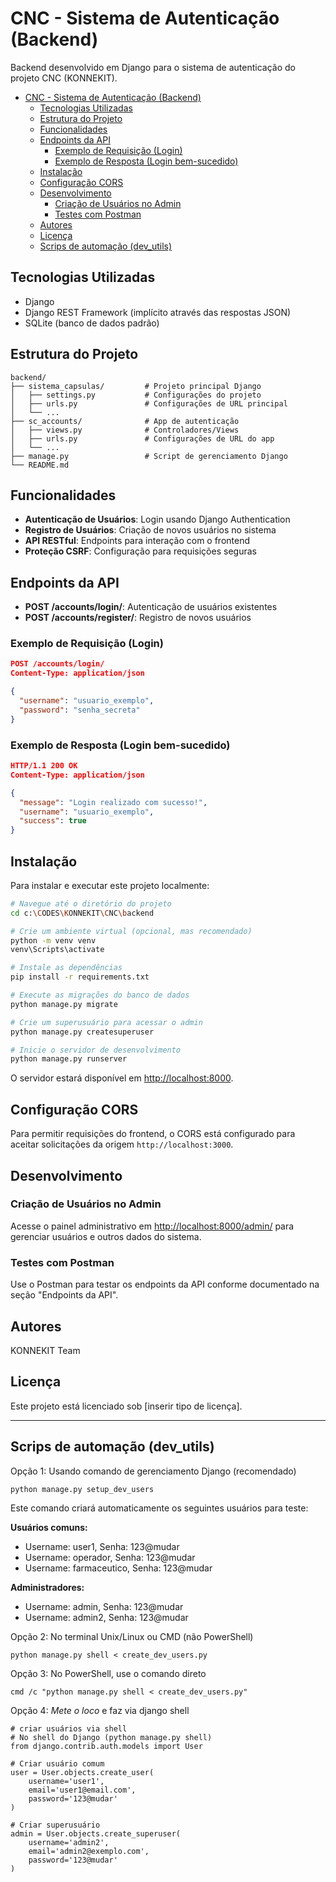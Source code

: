 # CNC - Sistema de Autenticação (Backend)

Backend desenvolvido em Django para o sistema de autenticação do projeto CNC (KONNEKIT).

- [CNC - Sistema de Autenticação (Backend)](#cnc---sistema-de-autenticação-backend)
  - [Tecnologias Utilizadas](#tecnologias-utilizadas)
  - [Estrutura do Projeto](#estrutura-do-projeto)
  - [Funcionalidades](#funcionalidades)
  - [Endpoints da API](#endpoints-da-api)
    - [Exemplo de Requisição (Login)](#exemplo-de-requisição-login)
    - [Exemplo de Resposta (Login bem-sucedido)](#exemplo-de-resposta-login-bem-sucedido)
  - [Instalação](#instalação)
  - [Configuração CORS](#configuração-cors)
  - [Desenvolvimento](#desenvolvimento)
    - [Criação de Usuários no Admin](#criação-de-usuários-no-admin)
    - [Testes com Postman](#testes-com-postman)
  - [Autores](#autores)
  - [Licença](#licença)
  - [Scrips de automação (dev\_utils)](#scrips-de-automação-dev_utils)


## Tecnologias Utilizadas

- Django
- Django REST Framework (implícito através das respostas JSON)
- SQLite (banco de dados padrão)

## Estrutura do Projeto

```
backend/
├── sistema_capsulas/         # Projeto principal Django
│   ├── settings.py           # Configurações do projeto
│   ├── urls.py               # Configurações de URL principal
│   └── ...
├── sc_accounts/              # App de autenticação
│   ├── views.py              # Controladores/Views
│   ├── urls.py               # Configurações de URL do app
│   └── ...
├── manage.py                 # Script de gerenciamento Django
└── README.md
```

## Funcionalidades

- **Autenticação de Usuários**: Login usando Django Authentication
- **Registro de Usuários**: Criação de novos usuários no sistema
- **API RESTful**: Endpoints para interação com o frontend
- **Proteção CSRF**: Configuração para requisições seguras

## Endpoints da API

- **POST /accounts/login/**: Autenticação de usuários existentes
- **POST /accounts/register/**: Registro de novos usuários

### Exemplo de Requisição (Login)

```json
POST /accounts/login/
Content-Type: application/json

{
  "username": "usuario_exemplo",
  "password": "senha_secreta"
}
```

### Exemplo de Resposta (Login bem-sucedido)

```json
HTTP/1.1 200 OK
Content-Type: application/json

{
  "message": "Login realizado com sucesso!",
  "username": "usuario_exemplo",
  "success": true
}
```

## Instalação

Para instalar e executar este projeto localmente:

```bash
# Navegue até o diretório do projeto
cd c:\CODES\KONNEKIT\CNC\backend

# Crie um ambiente virtual (opcional, mas recomendado)
python -m venv venv
venv\Scripts\activate

# Instale as dependências
pip install -r requirements.txt

# Execute as migrações do banco de dados
python manage.py migrate

# Crie um superusuário para acessar o admin
python manage.py createsuperuser

# Inicie o servidor de desenvolvimento
python manage.py runserver
```

O servidor estará disponível em [http://localhost:8000](http://localhost:8000).

## Configuração CORS

Para permitir requisições do frontend, o CORS está configurado para aceitar solicitações da origem `http://localhost:3000`.

## Desenvolvimento

### Criação de Usuários no Admin

Acesse o painel administrativo em [http://localhost:8000/admin/](http://localhost:8000/admin/) para gerenciar usuários e outros dados do sistema.

### Testes com Postman

Use o Postman para testar os endpoints da API conforme documentado na seção "Endpoints da API".

## Autores

KONNEKIT Team

## Licença

Este projeto está licenciado sob [inserir tipo de licença].

----------

## Scrips de automação (dev_utils)

 Opção 1: Usando comando de gerenciamento Django (recomendado)

```bash
python manage.py setup_dev_users
```

Este comando criará automaticamente os seguintes usuários para teste:

**Usuários comuns:**

- Username: user1, Senha: 123@mudar
- Username: operador, Senha: 123@mudar
- Username: farmaceutico, Senha: 123@mudar

**Administradores:**
- Username: admin, Senha: 123@mudar
- Username: admin2, Senha: 123@mudar

Opção 2: No terminal Unix/Linux ou CMD (não PowerShell)

`python manage.py shell < create_dev_users.py`

Opção 3: No PowerShell, use o comando direto

`cmd /c "python manage.py shell < create_dev_users.py"`

Opção 4: *Mete o loco* e faz via django shell

```shell
# criar usuários via shell
# No shell do Django (python manage.py shell)
from django.contrib.auth.models import User

# Criar usuário comum
user = User.objects.create_user(
    username='user1',
    email='user1@email.com',
    password='123@mudar'
)

# Criar superusuário
admin = User.objects.create_superuser(
    username='admin2',
    email='admin2@exemplo.com',
    password='123@mudar'
)

```

